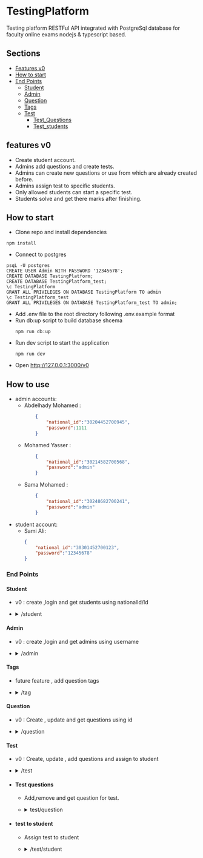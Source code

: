 # TestingPlatform
Testing platform RESTFul API integrated with PostgreSql database for faculty online exams nodejs &amp; typescript based.
## Sections
- [Features v0](#features-v0)
- [How to start](#how-to-start)
- [End Points](#end-points)
    * [Student](#Student)
    * [Admin](#Admin)
    * [Question](#question)
    * [Tags](#tags)
    * [Test](#test)
        - [Test_Questions](#test-questions)
        - [Test_students](#test-to-student)
## features v0
- Create student account.
- Admins add questions and create tests.
- Admins can create new questions or use from which are already created before.
- Admins assign test to specific students.
- Only allowed students can start a specific test.
- Students solve and get there marks after finishing.
## How to start
- Clone repo and install dependencies
```
npm install
```
- Connect to postgres
```
psqL -U postgres
CREATE USER Admin WITH PASSWORD '12345678';
CREATE DATABASE TestingPlatform;
CREATE DATABASE TestingPlatform_test;
\c TestingPlatform
GRANT ALL PRIVILEGES ON DATABASE TestingPlatform TO admin
\c TestingPlatform_test
GRANT ALL PRIVILEGES ON DATABASE TestingPlatform_test TO admin;
```
- Add .env file to the root directory following .env.example format
- Run db:up script to build database shcema 
    ```
    npm run db:up
    ```
- Run dev script to start the application
    ```
    npm run dev
    ```
- Open http://127.0.0.1:3000/v0
## How to use
- admin accounts:
    * Abdelhady Mohamed :
        ```json
            {
                "national_id":"30204452700945",
                "password":1111
            }
        ```
    * Mohamed Yasser :
        ```json
            {
                "national_id":"30214582700568",
                "password":"admin"
            }
        ```
    * Sama Mohamed :
        ```json
            {
                "national_id":"30248682700241",
                "password":"admin"
            }
        ```
- student account:
    * Sami Ali:
        ```json
        {
            "national_id":"30301452700123",
            "password":"12345678"
        }
        ```
### End Points
#### Student
- v0 : create ,login and get students using nationalId/Id
- <details>
    <summary>/student</summary>

    - <details>
        <summary>GET : /</summary>

        * Get all students
        * No body needed
        * Response body
            *  status(200)
                ```json
                [
                    {
                    "id": 1,
                    "arabic_name":"احمد احمد",
                    "english_name": "Ahmed",//may be null
                    "username": "Ahmed",
                    "password": "$2b$10$UOXLOi5BTu2ROiP.0RXoHOFieJTOe6f6xmDIU47Yij6VHOvrJ/dT6",
                    "national_id": "1212",
                    "university_id": "2121",//may be null
                    "phone":"01010010",//may be "null"
                    "faculty_id":1,
                    "grade":"junior"
                    }
                ]
                ```
        </details>
    - <details>
        <summary>GET : /national</summary>

        * Get user using national ID
        * Request body : JSON
            ```json
            {        
                "national_id":"1212"
            }
            ```
        * Response body 
            * status(200)
                ```json
                {
                    "id": 1,
                    "arabic_name":"احمد احمد",
                    "english_name": "Ahmed",//may be null
                    "username": "Ahmed",
                    "national_id": "1212",
                    "university_id": "2121",//may be null
                    "phone":"01010010",//may be "null"
                    "faculty_id":1,
                    "grade":"junior"
                }
                ```
            * status(422) : ```Wrong data```

        </details>
    - <details>
        <summary>GET : /id</summary>

        * Get user using ID
        * Request body : JSON
            ```json
            {        
                "id":1
            }
            ```
        * Response body
            * status(200)
                ```json
                {
                    "student_id": 1,
                    "national_id": "1212",
                    "university_id": "2121",
                    "arabic_name": "احمد احمد",
                    "english_name": "Ahmed",
                    "username": "Ahmed",
                    "phone": "0101010",
                    "faculty_id": 1,
                    "grade":"junior"
                }
                ```
            * status(422) : ```Wrong data```
        </details>
    - <details>
        <summary>GET : /login </summary>

        * Student login
        * Request body : JSON
            ```json
            {
                "password": "12345678",
                "national_id": "1212"
            }
            ```
        * Response body
            * status(200)
                ```json
                {
                "student_id": 1,
                "national_id": "1212",
                "university_id": "2121",
                "arabic_name": "احمد احمد",
                "english_name": "Ahmed",
                "username": "Ahmed",
                "password": "$2b$10$7a1dsfubQXr1X6wWFjAtnulZlnGC.MX/Wj8Te6h4skGLDdF08OaDC",
                "phone": "0101010",
                "faculty_id": 1,
                "faculty":"الحاسبات والمعلومات",
                "grade":"junior"
                }
                ```
            * status(401) : ```Wrong national Id or password```

        </details>
    - <details>
        <summary>POST : /</summary>

        * Create new student
        * Request body : JSON
            ```json
            {
                "arabic_name":"احمد احمد",
                "english_name": "Ahmed",//may be "null"
                "username":"Ahmed",//must be unique
                "password":"12345678",
                "national_id":"1212",//must be unique
                "university_id": "2121",//may be "null"
                "phone":"01010010",//may be "null"
                "faculty_id":1,
                "grade":"junior"
                }
            ```
        * Response body
            * status(200)
                ```json
                {
                    "student_id": 1,
                    "arabic_name":"عبدالهادي",
                    "english_name": "Abdelhady",//may be "null"
                    "username":"hady",
                    "national_id":"1212",//must be unique
                    "university_id": "2020191071",//may be "null"
                    "phone":"01010010",//may be "null"
                    "faculty_id":1,
                    "grade":"junior"
                }
                ```

            * status(400) : ```reserved keys : key1,key2```
            * status(422) : ```Wrong data```
        </details>
</details>

#### Admin
- v0 : create ,login and get admins using username
- <details>
    <summary>/admin</summary>

    - <details>
        <summary>GET : /</summary>

        * Get all admins.
        * No request body required.
        * Response body:
            * status(200):
                ```json
                [
                    {
                        "admin_id": 1,
                        "type_id": 1,
                        "national_id": "2323",
                        "arabic_name": "عبدالهادي محمد",
                        "english_name": "Abdelhady Mohamed",//may be null
                        "username": "Hady23",
                        "phone": "01010",//may be null
                        "faculty_id": 1
                    }
                ]
                ```
        </details>
    - <details>
        <summary>GET : /username</summary>

        * Get admin by username
        * Request body:
            ```json
            {
                "username":"Hady23"
            }
            ```
        * Response body:
            * status(200) :
                ```json
                {
                "admin_id": 1,
                "type_id": 1,
                "national_id": "2323",
                "arabic_name": "عبدالهادي محمد",
                "english_name": "Abdelhady Mohamed",//may be null
                "username": "Hady23",
                "phone": "01010",//may be null
                "faculty_id": 1//may be null
                }
                ```
            * status(422) : ```Wrong data```

        </details>
    - <details>
        <summary>GET : /login</summary>

        * Login to admin account
        * Request body:
            ```json
            {
                "national_id":"2323",
                "password":"1111"
            }
            ```
        * Response body
            * status(200):
                ```json
                {
                "admin_id": 1,
                "type_id": 1,
                "faculty_id": 1,
                "national_id": "2323",
                "arabic_name": "عبدالهادي محمد",
                "english_name": "Abdelhady Mohamed",//may be null
                "username": "Hady23",
                "phone": "01010",//may be null
                "faculty": "الحاسبات و المعلومات",
                 "type": "Super"
                }
                ```
            * status(401): ``` Wrong national Id or password ```
        </details>
    - <details>
        <summary>POST : /</summary>

        * Create new admin
        * Request body
            ```json
            {
                "arabic_name":"عبدالهادي محمد",
                "english_name": "Abdelhady Mohamed",//may be null
                "username": "Hady23",//must be unique
                "national_id": "2323",//must be unique
                "password":"1111",
                "phone":"01010",//may be null
                "type_id":1,
                "faculty_id":1
            }
            ```
        * Response body
            * status(200):
                ```json
               {
                "admin_id":q,
                "type_id": 1,
                "national_id": "2323",
                "arabic_name": "عبدالهادي محمد",
                "english_name": "Abdelhady Mohamed",//may be null
                "username": "Hady23",
                "phone": "01010",//may be null
                "faculty_id": 1
                }
                ```
            * status(400): ``` reserved keys : key1,key2  ```
        </details>
</details>

#### Tags
- future feature , add question tags 
- <details>
    <summary>/tag</summary>

    - <details>
        <summary>GET : /</summary>
        
        * Get all tags
        * No Request body required
        * Response body
            * status(200)
                ```json
                    [
                        {
                            "tag_id": 1,
                            "name": "Math"
                        },
                        {
                            "tag_id": 2,
                            "name": "Sport"
                        }
                    ]
                ```
        </details>
    - <details>
        <summary>GET : /id</summary>

        * Get tag by id
        * Request body:
            ```json
                {
                "id":2
                }
            ```
        * Response body
            * status(200):
                ```json
                    {
                    "tag_id": 2,
                    "name": "Sport"
                    }
                ```
            * status(422): ``` Wrong data ```

        </details>
    - <details>
        <summary>POST : /</summary>

        * create new tag
        * Request body:
            ```json
                {
                "name":"Sport"
                }
            ```
        * Response body
            * status(200):
                ```json
                    {
                    "tag_id": 2,
                    "name": "Sport"
                    }
                ```

        </details>
</details>

#### Question
- v0 : Create , update and get questions using id
- <details>
    <summary>/question</summary>

    - <details>
        <summmary>GET : / </summary>

        * Get all questions
        * No request body required
        * Response body
            * status(200):
                ```json
                [
                    {
                        "question_id": 1,
                        "content": "Which team won qatar 2022 nationals world cup",
                        "option1": "Egypt",
                        "option2": "France",
                        "option3": "Argantina",//may be null
                        "option4": "Brazil",//may be null
                        "correct_answer": "Argantina",
                        "language_id":1,
                        "creator_id":1
                    }
                ]
                ```
            * status(422): ``` Wrong data ```

        </details>
    - <details>
        <summary>POST : /create</summary>

        * Create new question
        * Request body:
            ```json
            {
            "content":"Which team won qatar 2022 world cup",
            "language_id":"2",
            "creator_id":1,
            "option1":"Egypt",
            "option2":"France",
            "option3":"Argantina",//may be null
            "option4":"Brazil",//may be null
            "correct_answer":"Argantina"
            }
            ```
        * Response body
            * status(200):
                ```json
                {
                "question_id": 1,
                "content": "Which team won qatar 2022 world cup",
                "language_id": 2,
                "option1": "Egypt",
                "option2": "France",
                "option3": "Argantina",//may be null
                "option4": "Brazil",//may be null
                "correct_answer": "Argantina"
                }
                ```
            * status(422): ``` Wrong data ```

        </details>
    - <details>
        <summary>GET : /id</summary>

        * Get question by id
        * Request body:
            ```json
                {
                "id":1
                }
            ```
        * Response body
            * status(200):
                ```json
                {
                "question_id": 1,
                "content": "Which team won qatar 2022 world cup",
                "language_id": 2,
                "creator_id":1,
                "option1": "Egypt",
                "option2": "France",
                "option3": "Argantina",//may be null
                "option4": "Brazil",//may be null
                "correct_answer": "Argantina"
                }
                ```
            * status(422): ``` Wrong data ```    

        </details>
    - <details>
        <summary>PATCH : /update</summary>

        * Update existing question
        * Request body:
            ```json
                {
                    "id": 1,
                    "content": "Which team won qatar 2022 nationals world cup",
                    "language_id": 2,
                    "creator_id":1,
                    "option1": "Egypt",
                    "option2": "France",
                    "option3": "Argantina",//may be null
                    "option4": "Brazil",//may be null
                    "correct_answer":"Argantina"
                }
            ```
        * Response body
            * status(200): //the entire question after edit
                ```json
                    {
                    "question_id": 1,
                    "content": "Which team won qatar 2022 nationals world cup",
                    "language_id": 2,
                    "creator_id":1,
                    "option1": "Egypt",
                    "option2": "France",
                    "option3": "Argantina",
                    "option4": "Brazil",
                    "correct_answer": "Argantina"
                    }
                ```
            * status(422): ``` Wrong data ```
            
        </details>

</details>

#### Test
- v0 : Create, update , add questions and assign to student
- <details>
    <summary>/test</summary>

    - <details>
        <summary>GET : /</summary>

        - get all tests in the system
        - No request body required
        - Response body
            - status(200):
                ```json
                    [
                    {
                        "test_id": 1,
                        "creator_id": 1,
                        "title": "Software Engineering",
                        "date": 1675459489775,//unix timestamp
                        "total_questions": 75,
                        "timer": 120,//may be null
                        "min_score":30,//may be null
                        "language_id":1,
                        "public":false
                    }
                    ]
                ```
                * status(422): ``` Wrong data ```

        </details>
    - <details>
        <summary>GET : /id</summary>

        - get test main data by id **without questions**
        - Request body
            ```json
                {
                    "id":1
                }
            ```
        - Response body
            - status(200):
                ```json
                    {
                    "test_id": 1,
                    "creator_id": 1,
                    "title": "Software Engineering",
                    "date": 1675459489775,
                    "total_questions": 75,
                    "timer": 120,
                    "timer": 120,//may be null
                    "min_score":30,//may be null
                    "language_id":1,
                    "public":false
                    }
                ```
            * status(422): ``` Wrong data ```

        </details>
    - <details>
        <summary>POST : /</summary>

        - Create new test
        - Request body
            ```json
                {
                "creator_id":1,
                "title":"Software Engineering",
                "total_questions":50,
                "timer":120,
                "date":1675459489775,
                "timer": 120,//may be null
                "min_score":30,//may be null
                "language_id":1,
                "public":false
                }
            ```
        - Response body
            - status(200):
                ```json
                    {
                    "creator_id": 1,
                    "test_id": 1,
                    "title": "Software Engineering",
                    "date": 1675459489775,
                    "total_questions": 50,
                    "timer": 120,//may be null
                    "min_score":30,//may be null
                    "language_id":1,
                    "public":false
                    }
                ```
            * status(422): ``` Wrong data ```
        </details>
    - <details>
        <summary>PATCH : /update</summary>

        - update test main data **not questions or students in the test**
        - Request body
            ```json
                {
                "question_id":1,
                "title":"Software Engineering",
                "total_questions":75,
                "creator_id":1,
                "date":1675459489775,
                "timer": 120,//may be null
                "min_score":30,//may be null
                "language_id":1,
                "public":false
                }
            ```
        - Response body
            - status(200):
                ```json
                    {
                    "question_id":1,
                    "title":"Software Engineering",
                    "total_questions":75,
                    "creator_id":1,
                    "date":1675459489775,
                    "timer": 120,//may be null
                    "min_score":30,//may be null
                    "language_id":1,
                    "public":false
                    }
                ```
            * status(422): ``` Wrong data ```

        </details>
</details>

- #### Test questions
    - Add,remove and get question for test.
    - <details>
        <summary>test/question</summary>

        - <details>
            <summary>GET : /</summary>

            - get all questions in a spacific test
            - Request body:
                ```json
                    {
                    "test_id":1
                    }
                ```
            - Response body
                - status(200):
                    ```json
                        [
                        {
                            "test_id": 1,
                            "question_id": 1
                            "content": "Which team won qatar 2022 nationals world cup",
                            "option1": "Egypt",
                            "option2": "France",
                            "option3": "Argantina",
                            "option4": "Brazil",
                            "score": 1,
                        }
                        ]
                    ```
                * status(422): ``` Wrong data ```
            
            </details>
        - <details>
            <summary>POST : /</summary>

            - add question to test
            - Request body:
                ```json
                    {
                    "test_question_id": 4,
                    "question_id": 2,
                    "test_id": 1,
                    "timer": 60,
                    "score": 1
                    }
                ```
            - Response body
                - status(200):
                    ```json
                        {
                        "test_question_id": 1,
                        "question_id": 1,
                        "test_id": 1,
                        "timer": 60,
                        "score": 1
                        }
                    ```
                * status(422): ``` Wrong data ```
            
            </details>
        - <details>
            <summary>DELETE : /</summary>

            - remove question from test
            - Request body:
                ```json
                    {
                    "test_id":1,
                    "question_id":1
                    }
                ```
            - Response body
                - status(200):
                    ```json
                        {
                        "test_question_id": 1,
                        "question_id": 1,
                        "test_id": 1,
                        "score": 1,
                        "timer":60
                        }
                    ```
                * status(422): ``` Wrong data ```
            
            </details>

    </details>

- #### test to student
    - Assign test to student
    - <details>
        <summary>/test/student</summary>

        - <details>
            <summary>GET : /</summary>

            - Get all students assigned to a test
            - Request body:
                ```json
                    {
                        "test_id":1
                    }
                ```
            - Response body
                - status(200):
                    ```json
                        [
                        {
                            "arabic_name":"عبدالهادي محمد",
                            "english_name": "Abdelhady",
                            "username": "HadyMohamed",
                            "national_id": "1111",
                            "university_id": "2222"
                        }
                        ]
                    ```
                * status(422): ``` Wrong data ```
            </details>
        - <details>
            <summary>POST : /</summary>

            - Assign test to a student
            - Request body:
                ```json
                    {
                        "test_id":1,
                        "student_id":2
                    }
                ```
            - Response body
                - status(200):
                    ```json
                        {
                        "id": 2,
                        "test_id": 1,
                        "student_id": 2
                        }
                    ```
                * status(422): ``` Wrong data ```
            </details>
        - <details>
            <summary>DELETE : /</summary>

            - remove student from a test
            - Request body:
                ```json
                    {
                        "test_id":1,
                        "student_id":1
                    }
                ```
            - Response body
                - status(200):
                    ```json
                        {
                        "test_student_id": 1,
                        "test_id": 1,
                        "student_id": 1
                        }
                    ```
                * status(422): ``` Wrong data ```
            </details>
    </details>
